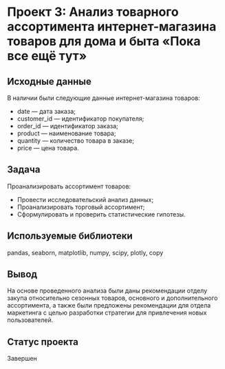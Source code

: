 # **Проект 3: Анализ товарного ассортимента интернет-магазина товаров для дома и быта «Пока все ещё тут»**

## **Исходные данные**

В наличии были следующие данные интернет-магазина товаров:

- date — дата заказа;
- customer_id — идентификатор покупателя;
- order_id — идентификатор заказа;
- product — наименование товара;
- quantity — количество товара в заказе;
- price — цена товара.

## **Задача**

Проанализировать ассортимент товаров:

- Провести исследовательский анализ данных;
- Проанализировать торговый ассортимент;
- Сформулировать и проверить статистические гипотезы.

## **Используемые библиотеки**

pandas, seaborn, matplotlib, numpy, scipy, plotly, copy

## **Вывод**
На основе проведенного анализа были даны рекомендации отделу закупа относительно сезонных товаров, основного и дополнительного ассортимента, а также были предложены рекомендации для отдела маркетинга с целью разработки стратегии для привлечения новых пользователей.

## **Статус проекта**
Завершен
